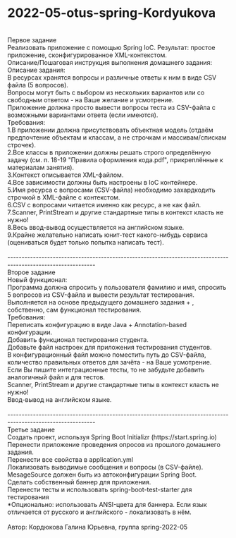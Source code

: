 # 2022-05-otus-spring-Kordyukova
<br>
Первое задание
<br>
Реализовать приложение с помощью Spring IoC. Результат: простое приложение, сконфигурированное XML-контекстом.
<br>
Описание/Пошаговая инструкция выполнения домашнего задания:
<br>
Описание задания:
<br>
В ресурсах хранятся вопросы и различные ответы к ним в виде CSV файла (5 вопросов).
<br>
Вопросы могут быть с выбором из нескольких вариантов или со свободным ответом - на Ваше желание и усмотрение.
<br>
Приложение должна просто вывести вопросы теста из CSV-файла с возможными вариантами ответа (если имеются).
<br>
Требования:
<br>
1.В приложении должна присутствовать объектная модель (отдаём предпочтение объектам и классам, а не строчкам и массивам/спискам строчек).
<br>
2.Все классы в приложении должны решать строго определённую задачу (см. п. 18-19 "Правила оформления кода.pdf", прикреплённые к материалам занятия).
<br> 
3.Контекст описывается XML-файлом.
<br> 
4.Все зависимости должны быть настроены в IoC контейнере.
<br> 
5.Имя ресурса с вопросами (CSV-файла) необходимо захардкодить строчкой в XML-файле с контекстом.
<br> 
6.CSV с вопросами читается именно как ресурс, а не как файл.
<br> 
7.Scanner, PrintStream и другие стандартные типы в контекст класть не нужно!
<br> 
8.Весь ввод-вывод осуществляется на английском языке.
<br> 
9.Крайне желательно написать юнит-тест какого-нибудь сервиса (оцениваться будет только попытка написать тест).
<br>
<br>
-------------------------------------------------------------------------------------------------------------
<br>
Второе задание
<br>
Новый функционал:
<br>
Программа должна спросить у пользователя фамилию и имя, спросить 5 вопросов из CSV-файла и вывести результат тестирования.
<br>
Выполняется на основе предыдущего домашнего задания + , собственно, сам функционал тестирования.
<br>
Требования:
<br>
Переписать конфигурацию в виде Java + Annotation-based конфигурации.
<br>
Добавить функционал тестирования студента.
<br>
Добавьте файл настроек для приложения тестирования студентов.
<br>
В конфигурационный файл можно поместить путь до CSV-файла, количество правильных ответов для зачёта - на Ваше усмотрение.
<br>
Если Вы пишите интеграционные тесты, то не забудьте добавить аналогичный файл и для тестов.
<br>
Scanner, PrintStream и другие стандартные типы в контекст класть не нужно!
<br>
Ввод-вывод на английском языке.
<br>
<br>
-------------------------------------------------------------------------------------------------------------
<br>
Третье задание
<br>
Создать проект, используя Spring Boot Initializr (https://start.spring.io)
<br>
Перенести приложение проведения опросов из прошлого домашнего задания.
<br>
Перенести все свойства в application.yml
<br>
Локализовать выводимые сообщения и вопросы (в CSV-файле). MesageSource должен быть из автоконфигурации Spring Boot.
<br>
Сделать собственный баннер для приложения.
<br>
Перенести тесты и использовать spring-boot-test-starter для тестирования
<br>
*Опционально:
использовать ANSI-цвета для баннера. Если язык отличается от русского и английского - локализовать в нём.
<br>
<br>
Автор: Кордюкова Галина Юрьевна, группа spring-2022-05
